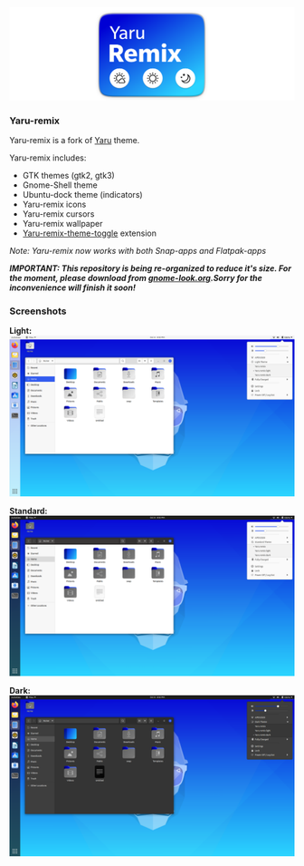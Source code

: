 ![logo](screenshots/yaru-remix.png)
### Yaru-remix
Yaru-remix is a fork of [Yaru](https://github.com/ubuntu/yaru) theme.

Yaru-remix includes:
- GTK themes (gtk2, gtk3)
- Gnome-Shell theme
- Ubuntu-dock theme (indicators)
- Yaru-remix icons
- Yaru-remix cursors
- Yaru-remix wallpaper
- [Yaru-remix-theme-toggle](https://github.com/Muqtxdir/yaru-remix-theme-toggle) extension
 
*Note: Yaru-remix now works with both Snap-apps and Flatpak-apps*

***IMPORTANT: This repository is being re-organized to reduce it's size. For the moment, please download from [gnome-look.org](https://www.gnome-look.org/p/1384810/).Sorry for the inconvenience will finish it soon!***

### Screenshots
**Light:**
![light](screenshots/light.png)

**Standard:**
![standard](screenshots/default.png)

**Dark:**
![dark](screenshots/dark.png)

